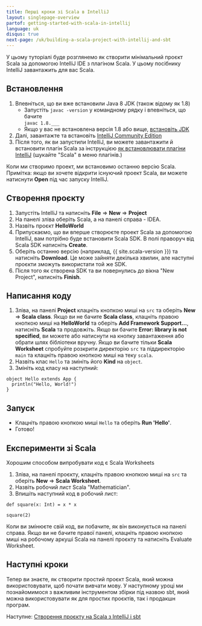 ```yaml
---
title: Перші кроки зі Scala в IntelliJ
layout: singlepage-overview
partof: getting-started-with-scala-in-intellij
language: uk
disqus: true
next-page: /uk/building-a-scala-project-with-intellij-and-sbt
---
```


У цьому туторіалі буде розглянемо як створити мінімальний проєкт Scala за допомогою IntelliJ IDE з плагіном Scala. 
У цьому посібнику IntelliJ завантажить для вас Scala.

## Встановлення
1. Впевніться, що ви вже встановили Java 8 JDK (також відому як 1.8)
    * Запустіть `javac -version` у командному рядку і впевніться, що бачите  
   `javac 1.8.___`
   * Якщо у вас не встановлена версія 1.8 або вище, [встановіть JDK](https://www.oracle.com/technetwork/java/javase/downloads/jdk8-downloads-2133151.html)
1. Далі, завантажте та встановіть [IntelliJ Community Edition](https://www.jetbrains.com/idea/download/)
1. Після того, як ви запустили IntelliJ, ви можете завантажити й встановити плагін Scala за інструкцією 
[як встановлювати плагіни IntelliJ](https://www.jetbrains.com/help/idea/installing-updating-and-uninstalling-repository-plugins.html) (шукайте "Scala" в меню плагінів.)

Коли ми створимо проект, ми встановимо останню версію Scala.
Примітка: якщо ви хочете відкрити існуючий проект Scala, ви можете натиснути **Open** під час запуску IntelliJ.

## Створення проєкту
1. Запустіть IntelliJ та натисніть **File** => **New** => **Project**
1. На панелі зліва оберіть Scala, а на панелі справа - IDEA.
1. Назвіть проєкт **HelloWorld**
1. Припускаємо, що ви вперше створюєте проект Scala за допомогою IntelliJ,
   вам потрібно буде встановити Scala SDK. В полі праворуч від Scala SDK натисніть **Create**.
1. Оберіть останню версію (наприклад, {{ site.scala-version }}) та натисніть **Download**. Це може зайняти декілька хвилин, але наступні проєкти зможуть використати той же SDK.
1. Після того як створена SDK та ви повернулись до вікна "New Project", натисніть **Finish**.


## Написання коду

1. Зліва, на панелі **Project** клацніть кнопкою миші на `src` та оберіть **New** => **Scala class**.
   Якщо ви не бачите **Scala class**, клацніть правою кнопкою миші на **HelloWorld** та оберіть **Add Framework Support...**, натисніть **Scala** та продовжіть. 
   Якщо ви бачите **Error: library is not specified**, ви можете або натиснути на кнопку завантаження або обрати шлях бібліотеки вручну. 
   Якщо ви бачите тільки **Scala Worksheet** спробуйте розкрити директорію `src` та піддиректорію `main` та клацніть правою кнопкою миші на теку `scala`.
1. Назвіть клас `Hello` та змініть його **Kind** на `object`.
1. Змініть код класу на наступний:

```
object Hello extends App {
  println("Hello, World!")
}
```

## Запуск
* Клацніть правою кнопкою миші `Hello` та оберіть **Run 'Hello'**.
* Готово!

## Експерименти зі Scala
Хорошим способом випробувати код є Scala Worksheets

1. Зліва, на панелі проєкту, клацніть правою кнопкою миші на `src` та оберіть **New** => **Scala Worksheet**.
2. Назвіть робочий лист Scala "Mathematician".
3. Впишіть наступний код в робочий лист:

```
def square(x: Int) = x * x

square(2)
```

Коли ви змінюєте свій код, ви побачите, як він виконується на панелі справа.
Якщо ви не бачите правої панелі, клацніть правою кнопкою миші на робочому аркуші Scala на панелі проєкту та натисніть Evaluate Worksheet.


## Наступні кроки

Тепер ви знаєте, як створити простий проєкт Scala, який можна використовувати,
щоб почати вивчати мову. У наступному уроці ми познайомимося з важливим інструментом збірки під назвою sbt, 
який можна використовувати як для простих проєктів, так і продакшн програм.

Наступне: [Створення проєкту на Scala з IntelliJ і sbt](building-a-scala-project-with-intellij-and-sbt.html)
